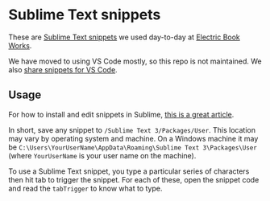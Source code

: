 # Sublime Text snippets

These are [Sublime Text snippets](http://docs.sublimetext.info/en/latest/extensibility/snippets.html) we used day-to-day at [Electric Book Works](https://electricbookworks.com).

We have moved to using VS Code mostly, so this repo is not maintained. We also [share snippets for VS Code](electricbookworks/vs-code-snippets).

## Usage

For how to install and edit snippets in Sublime, [this is a great article](https://medium.freecodecamp.org/a-guide-to-preserving-your-wrists-with-sublime-text-snippets-7541662a53f2).

In short, save any snippet to `/Sublime Text 3/Packages/User`. This location may vary by operating system and machine. On a Windows machine it may be `C:\Users\YourUserName\AppData\Roaming\Sublime Text 3\Packages\User` (where `YourUserName` is your user name on the machine).

To use a Sublime Text snippet, you type a particular series of characters then hit tab to trigger the snippet. For each of these, open the snippet code and read the `tabTrigger` to know what to type.
